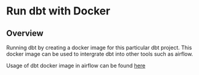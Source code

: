 # Run dbt with Docker

## Overview
Running dbt by creating a docker image for this particular dbt project. This docker image can be used to intergrate dbt into other tools such as airflow. 

Usage of dbt docker image in airflow can be found [here](https://github.com/dannylee1020/airflow-pipelines)